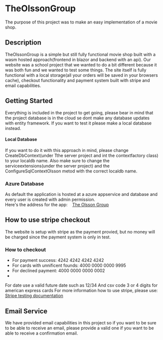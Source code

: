 # TheOlssonGroup
The purpose of this project was to make an easy implementation of a movie shop.

## Description
TheOlssonGroup is a simple but still fully functional movie shop built with a wasm hosted approach(frontend in blazor and backend with an api).
Our website was a school project that we wanted to do a bit different because it was both fun and we wanted to test some things.
The site itself is fully functional with a local storage(all your orders will be saved in your browsers cache), checkout functionality and payment system built with stripe and email capabilities.

## Getting Started
Everything is included in the project to get going, please bear in mind that the project database is in the cloud se dont make any database updates with entity framework. If you want to test it please make a local database instead. 

#### Local Database
If you want to do it with this approach in mind, please change CreateDbContext(under Tthe server project and int the contextfactory class) to your localdb name.
Also make sure to change the serviceextensions(under the server project) and the ConfigureSqlContextOlsson metod with the correct localdb name.


### Azure Database
As default the application is hosted at a azure appservice and database and every user is created with admin permission.
</br>Here's the address for the app: &nbsp;&nbsp; [The Olsson Group](https://theolssongroup.azurewebsites.net/)

## How to use stripe checkout

The website is setup with stripe as the payment provied, but no money will be charged since the payment system is only in test.

### How to checkout

* For payment success:  4242 4242 4242 4242
* For cards with unnificent founds: 4000 0000 0000 9995
* For declined payment: 4000 0000 0000 0002
* 
 
 For date use a valid future date such as 12/34
 And csv code 3 or 4 digits for american express cards
 For more information how to use stripe, please use:   [Stripe testing documentation](https://stripe.com/docs/testing?numbers-or-method-or-token=card-numbers#use-test-cards)
 
 ## Email Service
 
 We have provided email capabilities in this project so if you want to be sure to be able to receive an email, please provide a valid one if you want to be able to receive a confirmation email.
 
 
